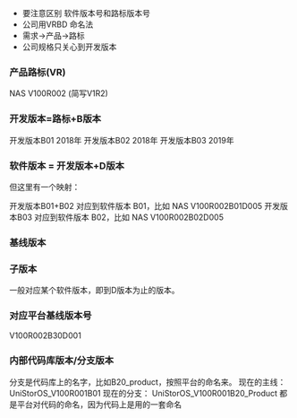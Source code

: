 * 要注意区别 软件版本号和路标版本号
* 公司用VRBD 命名法
* 需求->产品->路标
* 公司规格只关心到开发版本

### 产品路标(VR)

NAS V100R002 (简写V1R2)

### 开发版本=路标+B版本

开发版本B01 2018年
开发版本B02 2018年
开发版本B03 2019年


### 软件版本 = 开发版本+D版本

但这里有一个映射：

开发版本B01+B02 对应到软件版本 B01，比如 NAS V100R002B01D005
开发版本B03     对应到软件版本 B02，比如 NAS V100R002B02D005

### 基线版本

### 子版本

一般对应某个软件版本，即到D版本为止的版本。

### 对应平台基线版本号	

V100R002B30D001

### 内部代码库版本/分支版本

分支是代码库上的名字，比如B20_product，按照平台的命名来。
现在的主线： UniStorOS_V100R001B01
现在的分支： UniStorOS_V100R001B20_Product
都是平台对代码的命名，因为代码上是用的一套命名
